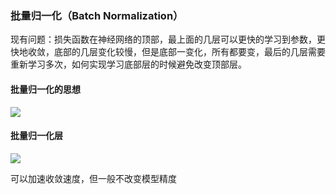 ### 批量归一化（Batch Normalization）

现有问题：损失函数在神经网络的顶部，最上面的几层可以更快的学习到参数，更快地收敛，底部的几层变化较慢，但是底部一变化，所有都要变，最后的几层需要重新学习多次，如何实现学习底部层的时候避免改变顶部层。



#### 批量归一化的思想

![](D:\学习笔记\深度学习\L\Snipaste_2023-11-30_19-40-02.png)

#### 批量归一化层

![](D:\学习笔记\深度学习\L\Snipaste_2023-11-30_19-49-52.png)

可以加速收敛速度，但一般不改变模型精度
